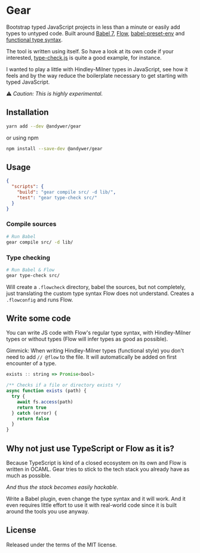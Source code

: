 # Gear

Bootstrap typed JavaScript projects in less than a minute or easily add types to untyped code. Built around [Babel 7](https://babeljs.io/), [Flow](https://flowtype.org/), [babel-preset-env](https://babeljs.io/) and [functional type syntax](https://github.com/andywer/proposal-double-colon-types).

The tool is written using itself. So have a look at its own code if your interested, [type-check.js](./src/commands/type-check.js) is quite a good example, for instance.

I wanted to play a little with Hindley-Milner types in JavaScript, see how it feels and by the way reduce the boilerplate necessary to get starting with typed JavaScript.

⚠️ *Caution: This is highly experimental.*


## Installation

```sh
yarn add --dev @andywer/gear
```

or using npm

```sh
npm install --save-dev @andywer/gear
```


## Usage

```json
{
  "scripts": {
    "build": "gear compile src/ -d lib/",
    "test": "gear type-check src/"
  }
}
```

### Compile sources

```sh
# Run Babel
gear compile src/ -d lib/
```

### Type checking

```sh
# Run Babel & Flow
gear type-check src/
```

Will create a `.flowcheck` directory, babel the sources, but not completely, just translating the custom type syntax Flow does not understand. Creates a `.flowconfig` and runs Flow.


## Write some code

You can write JS code with Flow's regular type syntax, with Hindley-Milner types or without types (Flow will infer types as good as possible).

Gimmick: When writing Hindley-Milner types (functional style) you don't need to add `// @flow` to the file. It will automatically be added on first encounter of a type.

```js
exists :: string => Promise<bool>

/** Checks if a file or directory exists */
async function exists (path) {
  try {
    await fs.access(path)
    return true
  } catch (error) {
    return false
  }
}
```


## Why not just use TypeScript or Flow as it is?

Because TypeScript is kind of a closed ecosystem on its own and Flow is written in OCAML. Gear tries to stick to the tech stack you already have as much as possible.

*And thus the stack becomes easily hackable.*

Write a Babel plugin, even change the type syntax and it will work. And it even requires little effort to use it with real-world code since it is built around the tools you use anyway.


## License

Released under the terms of the MIT license.
